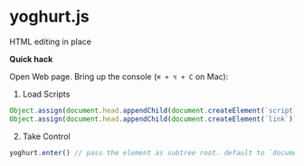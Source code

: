 # yoghurt.js

HTML editing in place



**Quick hack**

Open Web page. Bring up the console (`⌘ + ⌥ + C` on Mac):
1. Load Scripts
```js
Object.assign(document.head.appendChild(document.createElement(`script`)), { type: `text/javascript`, src: `https://little-yoghurt.com/yoghurt.js` })
Object.assign(document.head.appendChild(document.createElement(`link`)), { rel: `stylesheet`, href: `https://little-yoghurt.com/yoghurt.css` })
```
2. Take Control
```js
yoghurt.enter() // pass the element as subtree root. default to `document.body`
```

